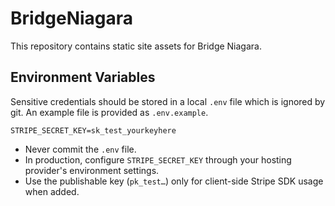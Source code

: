 # BridgeNiagara

This repository contains static site assets for Bridge Niagara.

## Environment Variables

Sensitive credentials should be stored in a local `.env` file which is ignored by git. An example file is provided as `.env.example`.

```
STRIPE_SECRET_KEY=sk_test_yourkeyhere
```

- Never commit the `.env` file. 
- In production, configure `STRIPE_SECRET_KEY` through your hosting provider's environment settings.
- Use the publishable key (`pk_test…`) only for client-side Stripe SDK usage when added.

